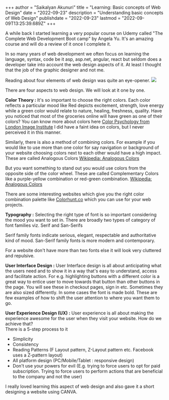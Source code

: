 +++
author = "Saikalyan Akunuri"
title = "Learning: Basic concepts of Web Design"
date = "2022-09-23"
description = "Understanding basic concepts of Web Design"
publishdate = "2022-09-23"
lastmod = "2022-09-09T13:25:39.689Z"
+++

A while back I started learning a very popular course on Udemy called "The Complete Web Development Boot camp" by Angela Yu. It's an amazing course and will do a review of it once I complete it.

In so many years of web development we often focus on learning the language, syntax, code be it asp, asp.net, angular, react but seldom does a developer take into account the web design aspects of it. At least I thought that the job of the graphic designer and not me.

Reading about four elements of web design was quite an eye-opener.
![](/images/post/understanding-web%20design-basics-2022-09-09-18-01-01.png)

There are four aspects to web design. We will look at it one by one.

**Color Theory :** It's so important to choose the right colors. Each color reflects a particular mood like Red depicts excitement, strength, love energy while a green color would relate to nature, healing, freshness, quality. Have you noticed that most of the groceries online will have green as one of their colors? You can know more about colors here [Color Psychology from London Image Institute](https://londonimageinstitute.com/how-to-empower-yourself-with-color-psychology/)
I did have a faint idea on colors, but I never perceived it in this manner.

Similarly, there is also a method of combining colors. For example if you would like to use more than one color for say navigation or background of your website choosing colors next to each other would have a high impact. These are called Analogous Colors [Wikipedia: Analogous Colors](https://en.wikipedia.org/wiki/Analogous_colors)

But you want something to stand out you would use colors from the opposite side of the color wheel. These are called Complementary Colors like a purple-yellow combination or red-green combination. [Wikipedia: Analogous Colors](https://en.wikipedia.org/wiki/Complementary_colors)

There are some interesting websites which give you the right color combination palette like [Colorhunt.co](https://colorhunt.co) which you can use for your web projects.

**Typography :** Selecting the right type of font is so important considering the mood you want to set in. There are broadly two types of category of font families viz. Serif and San-Serifs

Serif family fonts indicate serious, elegant, respectable and authoritative kind of mood. San-Serif family fonts is more modern and contemporary.

For a website don't have more than two fonts else it will look very cluttered and repulsive.

**User Interface Design :** User Interface design is all about anticipating what the users need and to show it in a way that's easy to understand, access and facilitate action. For e.g. highlighting buttons with a different color is a great way to entice user to move towards that button than other buttons in the page. You will see these in checkout pages, sign in etc. Sometimes they are also sized differently. In some cases the font is made bold. These are few examples of how to shift the user attention to where you want them to go.

**User Experience Design (UX) :** User experience is all about making the experience awesome for the user when they visit your website. How do we achieve that?  
There is a 5-step process to it

- Simplicity
- Consistency
- Reading Patterns (F Layout pattern, Z-Layout pattern etc. Facebook uses a Z-pattern layout)
- All platform design (PC/Mobile/Tablet : responsive design)
- Don't use your powers for evil (E.g. trying to force users to opt for paid subscription. Trying to force users to perform actions that are beneficial to the company and not the user)

I really loved learning this aspect of web design and also gave it a short designing a website using CANVA.
